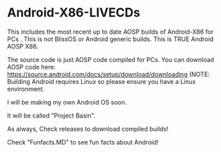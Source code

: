 # Android-X86-LIVECDs
This includes the most recent up to date AOSP builds of Android-X86 for PCs . This is not BlissOS or Android generic builds. This is TRUE Android AOSP X86.



  The source code is just AOSP code compiled for PCs. You can download AOSP code here: https://source.android.com/docs/setup/download/downloading (NOTE: Building Android requires Linux so please ensure you have a Linux environment. 

  I will be making my own Android OS soon.

  It will be called "Project Basin".

  As always, Check releases to download compiled builds!


Check "Funfacts.MD" to see fun facts about Android!
